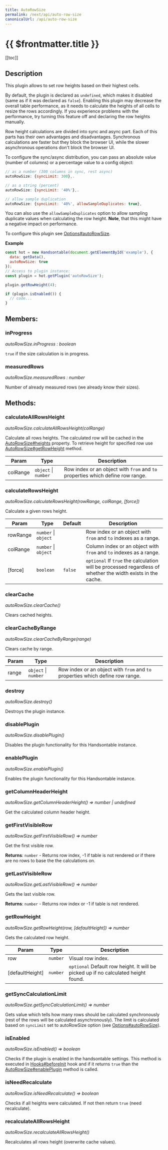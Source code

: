 ```yaml
---
title: AutoRowSize
permalink: /next/api/auto-row-size
canonicalUrl: /api/auto-row-size
---
```


# {{ $frontmatter.title }}

[[toc]]

## Description


This plugin allows to set row heights based on their highest cells.

By default, the plugin is declared as `undefined`, which makes it disabled (same as if it was declared as `false`).
Enabling this plugin may decrease the overall table performance, as it needs to calculate the heights of all cells to
resize the rows accordingly.
If you experience problems with the performance, try turning this feature off and declaring the row heights manually.

Row height calculations are divided into sync and async part. Each of this parts has their own advantages and
disadvantages. Synchronous calculations are faster but they block the browser UI, while the slower asynchronous
operations don't block the browser UI.

To configure the sync/async distribution, you can pass an absolute value (number of columns) or a percentage value to a config object:
```js
// as a number (300 columns in sync, rest async)
autoRowSize: {syncLimit: 300},.

// as a string (percent)
autoRowSize: {syncLimit: '40%'},.

// allow sample duplication
autoRowSize: {syncLimit: '40%', allowSampleDuplicates: true},
```

You can also use the `allowSampleDuplicates` option to allow sampling duplicate values when calculating the row
height. __Note__, that this might have a negative impact on performance.

To configure this plugin see [Options#autoRowSize](./options/#autorowsize).

**Example**  
```js
const hot = new Handsontable(document.getElementById('example'), {
  data: getData(),
  autoRowSize: true
});
// Access to plugin instance:
const plugin = hot.getPlugin('autoRowSize');

plugin.getRowHeight(4);

if (plugin.isEnabled()) {
  // code...
}
```

## Members:

### inProgress

_autoRowSize.inProgress : boolean_

`true` if the size calculation is in progress.



### measuredRows

_autoRowSize.measuredRows : number_

Number of already measured rows (we already know their sizes).


## Methods:

### calculateAllRowsHeight

_autoRowSize.calculateAllRowsHeight(colRange)_

Calculate all rows heights. The calculated row will be cached in the [AutoRowSize#heights](./auto-row-size/#heights) property.
To retrieve height for specified row use [AutoRowSize#getRowHeight](./auto-row-size/#getrowheight) method.


| Param | Type | Description |
| --- | --- | --- |
| colRange | `object` \| `number` | Row index or an object with `from` and `to` properties which define row range. |



### calculateRowsHeight

_autoRowSize.calculateRowsHeight(rowRange, colRange, [force])_

Calculate a given rows height.


| Param | Type | Default | Description |
| --- | --- | --- | --- |
| rowRange | `number` \| `object` |  | Row index or an object with `from` and `to` indexes as a range. |
| colRange | `number` \| `object` |  | Column index or an object with `from` and `to` indexes as a range. |
| [force] | `boolean` | <code>false</code> | `optional` If `true` the calculation will be processed regardless of whether the width exists in the cache. |



### clearCache

_autoRowSize.clearCache()_

Clears cached heights.



### clearCacheByRange

_autoRowSize.clearCacheByRange(range)_

Clears cache by range.


| Param | Type | Description |
| --- | --- | --- |
| range | `object` \| `number` | Row index or an object with `from` and `to` properties which define row range. |



### destroy

_autoRowSize.destroy()_

Destroys the plugin instance.



### disablePlugin

_autoRowSize.disablePlugin()_

Disables the plugin functionality for this Handsontable instance.



### enablePlugin

_autoRowSize.enablePlugin()_

Enables the plugin functionality for this Handsontable instance.



### getColumnHeaderHeight

_autoRowSize.getColumnHeaderHeight() ⇒ number | undefined_

Get the calculated column header height.



### getFirstVisibleRow

_autoRowSize.getFirstVisibleRow() ⇒ number_

Get the first visible row.


**Returns**: `number` - Returns row index, -1 if table is not rendered or if there are no rows to base the the calculations on.  

### getLastVisibleRow

_autoRowSize.getLastVisibleRow() ⇒ number_

Gets the last visible row.


**Returns**: `number` - Returns row index or -1 if table is not rendered.  

### getRowHeight

_autoRowSize.getRowHeight(row, [defaultHeight]) ⇒ number_

Gets the calculated row height.


| Param | Type | Description |
| --- | --- | --- |
| row | `number` | Visual row index. |
| [defaultHeight] | `number` | `optional` Default row height. It will be picked up if no calculated height found. |



### getSyncCalculationLimit

_autoRowSize.getSyncCalculationLimit() ⇒ number_

Gets value which tells how many rows should be calculated synchronously (rest of the rows will be calculated
asynchronously). The limit is calculated based on `syncLimit` set to autoRowSize option (see [Options#autoRowSize](./options/#autorowsize)).



### isEnabled

_autoRowSize.isEnabled() ⇒ boolean_

Checks if the plugin is enabled in the handsontable settings. This method is executed in [Hooks#beforeInit](./hooks/#beforeinit)
hook and if it returns `true` than the [AutoRowSize#enablePlugin](./auto-row-size/#enableplugin) method is called.



### isNeedRecalculate

_autoRowSize.isNeedRecalculate() ⇒ boolean_

Checks if all heights were calculated. If not then return `true` (need recalculate).



### recalculateAllRowsHeight

_autoRowSize.recalculateAllRowsHeight()_

Recalculates all rows height (overwrite cache values).



